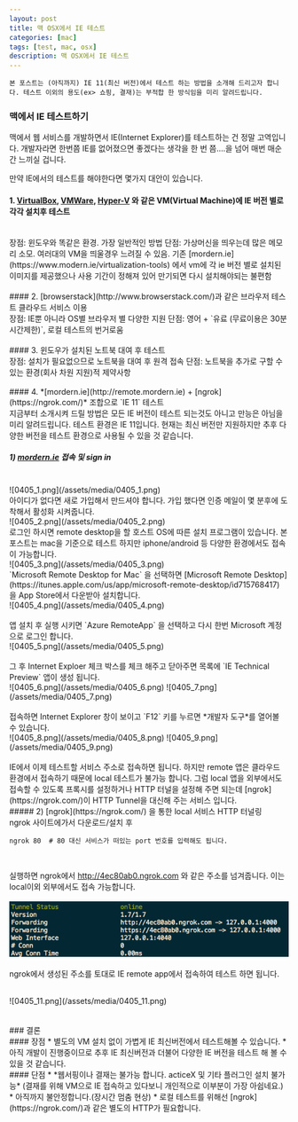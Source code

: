 ```yaml
---
layout: post
title: 맥 OSX에서 IE 테스트
categories: [mac]
tags: [test, mac, osx]
description: 맥 OSX에서 IE 테스트
---
```




`본 포스트는 (아직까지) IE 11(최신 버전)에서 테스트 하는 방법을 소개해 드리고자 합니다. 테스트 이외의 용도(ex> 쇼핑, 결재)는 부적합 한 방식임을 미리 알려드립니다.`



### 맥에서 IE 테스트하기


맥에서 웹 서비스를 개발하면서 IE(Internet Explorer)를 테스트하는 건 정말 고역입니다. 개발자라면 한번쯤 IE를 없어졌으면 좋겠다는 생각을 한 번 쯤....을 넘어 매번 매순간 느끼실 겁니다.


만약 IE에서의 테스트를 해야한다면 몇가지 대안이 있습니다. 

#### 1. [VirtualBox](http://www.browserstack.com/), [VMWare](http://www.vmware.com/), [Hyper-V](http://www.microsoft.com/en-us/server-cloud/solutions/virtualization.aspx) 와 같은 VM(Virtual Machine)에 IE 버전 별로 각각 설치후 테스트
<br>
장점: 윈도우와 똑같은 환경. 가장 일반적인 방법
단점: 가상머신을 띄우는데 많은 메모리 소모. 여러대의 VM을 띄울경우 느려질 수 있음.
기존 [mordern.ie](https://www.modern.ie/virtualization-tools) 에서 vm에 각 ie 버전 별로 설치된 이미지를 제공했으나 사용 기간이 정해져 있어 만기되면 다시 설치해야되는 불편함
<br>
<br>
#### 2. [browserstack](http://www.browserstack.com/)과 같은 브라우저 테스트 클라우드 서비스 이용
<br>
장점: IE뿐 아니라 OS별 브라우저 별 다양한 지원  
단점: 영어 + `유료 (무료이용은 30분 시간제한)`, 로컬 테스트의 번거로움
<br>
<br>
#### 3. 윈도우가 설치된 노트북 대여 후 테스트
<br>
장점: 설치가 필요없으므로 노트북을 대여 후 원격 접속  
단점: 노트북을 추가로 구할 수 있는 환경(회사 차원 지원)적 제약사항
<br>
<br>
#### 4. *[mordern.ie](http://remote.mordern.ie) + [ngrok](https://ngrok.com/)* 조합으로 `IE 11` 테스트
<br>
지금부터 소개시켜 드릴 방법은 모든 IE 버전이 테스트 되는것도 아니고 만능은 아님을 미리 알려드립니다.  
테스트 환경은 IE 11입니다.  
현재는 최신 버전만 지원하지만 추후 다양한 버전을 테스트 환경으로 사용될 수 있을 것 같습니다.  

##### 1) [mordern.ie](http://remote.mordern.ie) 접속 및 sign in  
<br>
![0405_1.png](/assets/media/0405_1.png)  
<br>
아이디가 없다면 새로 가입해서 만드셔야 합니다.  
가입 했다면 인증 메일이 몇 분후에 도착해서 활성화 시켜줍니다.  
<br>
![0405_2.png](/assets/media/0405_2.png)  
<br>
로그인 하시면 remote desktop을 할 호스트 OS에 따른 설치 프로그램이 있습니다. 본 포스트는 mac을 기준으로 테스트 하지만 iphone/android 등 다양한 환경에서도 접속이 가능합니다.  
<br>
![0405_3.png](/assets/media/0405_3.png)  
<br>
`Microsoft Remote Desktop for Mac` 을 선택하면 [Microsoft Remote Desktop](https://itunes.apple.com/us/app/microsoft-remote-desktop/id715768417) 을 App Store에서 다운받아 설치합니다.  
<br>
![0405_4.png](/assets/media/0405_4.png)
<br>
<br>
앱 설치 후 실행 시키면 `Azure RemoteApp` 을 선택하고 다시 한번 Microsoft 계정으로 로그인 합니다.  
<br>
![0405_5.png](/assets/media/0405_5.png)  
<br>
<br>
그 후 Internet Exploer 체크 박스를 체크 해주고 닫아주면 목록에 `IE Technical Preview` 앱이 생성 됩니다.  
<br>
![0405_6.png](/assets/media/0405_6.png)
![0405_7.png](/assets/media/0405_7.png)  
<br>
<br>
접속하면 Internet Explorer 창이 보이고 `F12` 키를 누르면 *개발자 도구*를 열어볼 수 있습니다.  
<br>
![0405_8.png](/assets/media/0405_8.png)
![0405_9.png](/assets/media/0405_9.png)
<br>
<br>
IE에서 이제 테스트할 서비스 주소로 접속하면 됩니다. 하지만 remote 앱은 클라우드 환경에서 접속하기 때문에 local 테스트가 불가능 합니다. 그럼 local 앱을 외부에서도 접속할 수 있도록 프록시를 설정하거나 HTTP 터널을 설정해 주면 되는데 [ngrok](https://ngrok.com/)이 HTTP Tunnel을 대신해 주는 서비스 입니다.
<br>
##### 2) [ngrok](https://ngrok.com/) 을 통한 local 서비스 HTTP 터널링
<br>
ngrok 사이트에가서 다운로드/설치 후   
<br>

```
ngrok 80  # 80 대신 서비스가 떠있는 port 번호를 입력해도 됩니다.

``` 
<br>

실행하면 ngrok에서 http://4ec80ab0.ngrok.com 와 같은 주소를 넘겨줍니다. 이는 local이외 외부에서도 접속 가능합니다.  
<br>
![0405_10.png](/assets/media/0405_10.png)
<br>
<br>
ngrok에서 생성된 주소를 토대로 IE remote app에서 접속하여 테스트 하면 됩니다.

<br>
![0405_11.png](/assets/media/0405_11.png)
<br>
<br>
<br>
### 결론
<br>
#### 장점
* 별도의 VM 설치 없이 가볍게 IE 최신버전에서 테스트해볼 수 있습니다.
* 아직 개발이 진행중이므로 추후 IE 최신버전과 더불어 다양한 IE 버전을 테스트 해 볼 수 있을 것 같습니다.  
<br>  
#### 단점
* *웹서핑이나 결재는 불가능 합니다. acticeX 및 기타 플러그인 설치 불가능* (결재를 위해 VM으로 IE 접속하고 있다보니 개인적으로 이부분이 가장 아쉽네요.)
* 아직까지 불안정합니다.(장시간 멈춤 현상)
* 로컬 테스트를 위해선 [ngrok](https://ngrok.com/)과 같은 별도의 HTTP가 필요합니다. 















